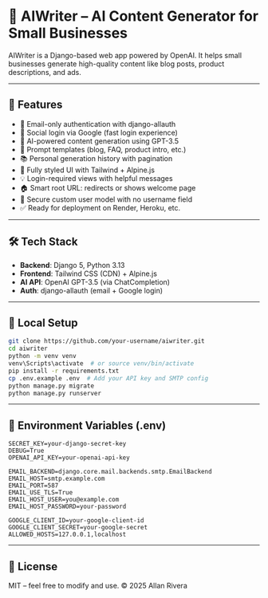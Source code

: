 # 📝 AIWriter – AI Content Generator for Small Businesses

AIWriter is a Django-based web app powered by OpenAI. It helps small businesses generate high-quality content like blog posts, product descriptions, and ads.

---

## 🚀 Features

- 🔐 Email-only authentication with django-allauth
- 🔁 Social login via Google (fast login experience)
- 🧠 AI-powered content generation using GPT-3.5
- 🧾 Prompt templates (blog, FAQ, product intro, etc.)
- 📚 Personal generation history with pagination
- 🎨 Fully styled UI with Tailwind + Alpine.js
- 💡 Login-required views with helpful messages
- 🏠 Smart root URL: redirects or shows welcome page
- 🔐 Secure custom user model with no username field
- ✅ Ready for deployment on Render, Heroku, etc.

---

## 🛠 Tech Stack

- **Backend**: Django 5, Python 3.13
- **Frontend**: Tailwind CSS (CDN) + Alpine.js
- **AI API**: OpenAI GPT-3.5 (via ChatCompletion)
- **Auth**: django-allauth (email + Google login)

---

## 🔧 Local Setup

```bash
git clone https://github.com/your-username/aiwriter.git
cd aiwriter
python -m venv venv
venv\Scripts\activate  # or source venv/bin/activate
pip install -r requirements.txt
cp .env.example .env  # Add your API key and SMTP config
python manage.py migrate
python manage.py runserver
```

---

## 📁 Environment Variables (.env)

```env
SECRET_KEY=your-django-secret-key
DEBUG=True
OPENAI_API_KEY=your-openai-api-key

EMAIL_BACKEND=django.core.mail.backends.smtp.EmailBackend
EMAIL_HOST=smtp.example.com
EMAIL_PORT=587
EMAIL_USE_TLS=True
EMAIL_HOST_USER=you@example.com
EMAIL_HOST_PASSWORD=your-password

GOOGLE_CLIENT_ID=your-google-client-id
GOOGLE_CLIENT_SECRET=your-google-secret
ALLOWED_HOSTS=127.0.0.1,localhost
```

---

## 📄 License

MIT – feel free to modify and use.
© 2025 Allan Rivera
